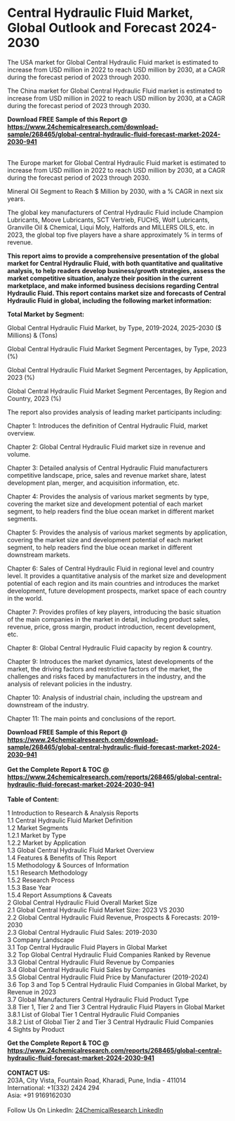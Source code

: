 <h1>Central Hydraulic Fluid Market, Global Outlook and Forecast 2024-2030</h1><p>The USA market for Global Central Hydraulic Fluid market is estimated to increase from USD million in 2022 to reach USD million by 2030, at a CAGR during the forecast period of 2023 through 2030.</p><p>
</p><p>The China market for Global Central Hydraulic Fluid market is estimated to increase from USD million in 2022 to reach USD million by 2030, at a CAGR during the forecast period of 2023 through 2030.</p><div><b>Download FREE Sample of this Report @ 
            <a href="https://www.24chemicalresearch.com/download-sample/268465/global-central-hydraulic-fluid-forecast-market-2024-2030-941">
            https://www.24chemicalresearch.com/download-sample/268465/global-central-hydraulic-fluid-forecast-market-2024-2030-941</a></b></div><br><p>
</p><p>The Europe market for Global Central Hydraulic Fluid market is estimated to increase from USD million in 2022 to reach USD million by 2030, at a CAGR during the forecast period of 2023 through 2030.</p><p>
Mineral Oil Segment to Reach $ Million by 2030, with a % CAGR in next six years.</p><p>
The global key manufacturers of Central Hydraulic Fluid include Champion Lubricants, Moove Lubricants, SCT Vertrieb, FUCHS, Wolf Lubricants, Granville Oil &amp; Chemical, Liqui Moly, Halfords and MILLERS OILS, etc. in 2023, the global top five players have a share approximately % in terms of revenue.</p><p>
<strong>This report aims to provide a comprehensive presentation of the global market for Central Hydraulic Fluid, with both quantitative and qualitative analysis, to help readers develop business/growth strategies, assess the market competitive situation, analyze their position in the current marketplace, and make informed business decisions regarding Central Hydraulic Fluid. This report contains market size and forecasts of Central Hydraulic Fluid in global, including the following market information:</strong></p><p>
</p><p>
<strong>Total Market by Segment:</strong></p><p>
Global Central Hydraulic Fluid Market, by Type, 2019-2024, 2025-2030 ($ Millions) &amp; (Tons)</p><p>
Global Central Hydraulic Fluid Market Segment Percentages, by Type, 2023 (%)</p><p>
</p><p>
Global Central Hydraulic Fluid Market Segment Percentages, by Application, 2023 (%)</p><p>
</p><p>
Global Central Hydraulic Fluid Market Segment Percentages, By Region and Country, 2023 (%)</p><p>
</p><p>
The report also provides analysis of leading market participants including:</p><p>
</p><p>
</p><p>
Chapter 1: Introduces the definition of Central Hydraulic Fluid, market overview.</p><p>
Chapter 2: Global Central Hydraulic Fluid market size in revenue and volume.</p><p>
Chapter 3: Detailed analysis of Central Hydraulic Fluid manufacturers competitive landscape, price, sales and revenue market share, latest development plan, merger, and acquisition information, etc.</p><p>
Chapter 4: Provides the analysis of various market segments by type, covering the market size and development potential of each market segment, to help readers find the blue ocean market in different market segments.</p><p>
Chapter 5: Provides the analysis of various market segments by application, covering the market size and development potential of each market segment, to help readers find the blue ocean market in different downstream markets.</p><p>
Chapter 6: Sales of Central Hydraulic Fluid in regional level and country level. It provides a quantitative analysis of the market size and development potential of each region and its main countries and introduces the market development, future development prospects, market space of each country in the world.</p><p>
Chapter 7: Provides profiles of key players, introducing the basic situation of the main companies in the market in detail, including product sales, revenue, price, gross margin, product introduction, recent development, etc.</p><p>
Chapter 8: Global Central Hydraulic Fluid capacity by region &amp; country.</p><p>
Chapter 9: Introduces the market dynamics, latest developments of the market, the driving factors and restrictive factors of the market, the challenges and risks faced by manufacturers in the industry, and the analysis of relevant policies in the industry.</p><p>
Chapter 10: Analysis of industrial chain, including the upstream and downstream of the industry.</p><p>
Chapter 11: The main points and conclusions of the report.</p><div><b>Download FREE Sample of this Report @ 
            <a href="https://www.24chemicalresearch.com/download-sample/268465/global-central-hydraulic-fluid-forecast-market-2024-2030-941">
            https://www.24chemicalresearch.com/download-sample/268465/global-central-hydraulic-fluid-forecast-market-2024-2030-941</a></b></div><br><div><b>Get the Complete Report & TOC @ 
            <a href="https://www.24chemicalresearch.com/reports/268465/global-central-hydraulic-fluid-forecast-market-2024-2030-941">
            https://www.24chemicalresearch.com/reports/268465/global-central-hydraulic-fluid-forecast-market-2024-2030-941</a></b></div><br>
            <b>Table of Content:</b><p>1 Introduction to Research & Analysis Reports<br />
    1.1 Central Hydraulic Fluid Market Definition<br />
    1.2 Market Segments<br />
        1.2.1 Market by Type<br />
        1.2.2 Market by Application<br />
    1.3 Global Central Hydraulic Fluid Market Overview<br />
    1.4 Features & Benefits of This Report<br />
    1.5 Methodology & Sources of Information<br />
        1.5.1 Research Methodology<br />
        1.5.2 Research Process<br />
        1.5.3 Base Year<br />
        1.5.4 Report Assumptions & Caveats<br />
2 Global Central Hydraulic Fluid Overall Market Size<br />
    2.1 Global Central Hydraulic Fluid Market Size: 2023 VS 2030<br />
    2.2 Global Central Hydraulic Fluid Revenue, Prospects & Forecasts: 2019-2030<br />
    2.3 Global Central Hydraulic Fluid Sales: 2019-2030<br />
3 Company Landscape<br />
    3.1 Top Central Hydraulic Fluid Players in Global Market<br />
    3.2 Top Global Central Hydraulic Fluid Companies Ranked by Revenue<br />
    3.3 Global Central Hydraulic Fluid Revenue by Companies<br />
    3.4 Global Central Hydraulic Fluid Sales by Companies<br />
    3.5 Global Central Hydraulic Fluid Price by Manufacturer (2019-2024)<br />
    3.6 Top 3 and Top 5 Central Hydraulic Fluid Companies in Global Market, by Revenue in 2023<br />
    3.7 Global Manufacturers Central Hydraulic Fluid Product Type<br />
    3.8 Tier 1, Tier 2 and Tier 3 Central Hydraulic Fluid Players in Global Market<br />
        3.8.1 List of Global Tier 1 Central Hydraulic Fluid Companies<br />
        3.8.2 List of Global Tier 2 and Tier 3 Central Hydraulic Fluid Companies<br />
4 Sights by Product</p><div><b>Get the Complete Report & TOC @ 
            <a href="https://www.24chemicalresearch.com/reports/268465/global-central-hydraulic-fluid-forecast-market-2024-2030-941">
            https://www.24chemicalresearch.com/reports/268465/global-central-hydraulic-fluid-forecast-market-2024-2030-941</a></b></div><br><b>CONTACT US:</b><br>
            203A, City Vista, Fountain Road, Kharadi, Pune, India - 411014<br>
            International: +1(332) 2424 294<br>
            Asia: +91 9169162030 <br><br>
            Follow Us On LinkedIn: <a href="https://www.linkedin.com/company/24chemicalresearch/">24ChemicalResearch LinkedIn</a>